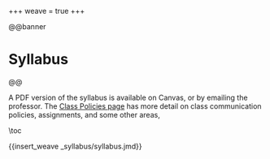 +++
weave = true
+++

@@banner
# Syllabus
@@

A PDF version of the syllabus is available on Canvas, or by emailing the professor. The [Class Policies page](/policies) has more detail on class communication policies, assignments, and some other areas,

\toc

{{insert_weave _syllabus/syllabus.jmd}}